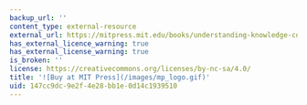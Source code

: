 ```yaml
---
backup_url: ''
content_type: external-resource
external_url: https://mitpress.mit.edu/books/understanding-knowledge-commons
has_external_licence_warning: true
has_external_license_warning: true
is_broken: ''
license: https://creativecommons.org/licenses/by-nc-sa/4.0/
title: '![Buy at MIT Press](/images/mp_logo.gif)'
uid: 147cc9dc-9e2f-4e28-bb1e-0d14c1939510
---
```

